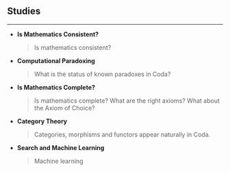 
## Studies 

-----
- **Is Mathematics Consistent?**
    > Is mathematics consistent?
- **Computational Paradoxing** 
    > What is the status of known paradoxes in Coda?
- **Is Mathematics Complete?**
    > Is mathematics complete? What are the right axioms?  What about the Axiom of Choice?
- **Category Theory**
    > Categories, morphisms and functors appear naturally in Coda. 
- **Search and Machine Learning**
    > Machine learning 
